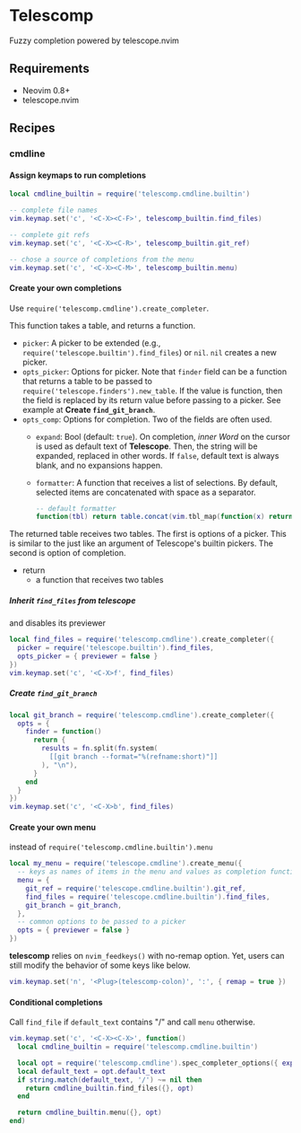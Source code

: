 # Telescomp

Fuzzy completion powered by telescope.nvim

## Requirements

- Neovim 0.8+
- telescope.nvim

## Recipes

### cmdline

#### Assign keymaps to run completions

``` lua
local cmdline_builtin = require('telescomp.cmdline.builtin')

-- complete file names
vim.keymap.set('c', '<C-X><C-F>', telescomp_builtin.find_files)

-- complete git refs
vim.keymap.set('c', '<C-X><C-R>', telescomp_builtin.git_ref)

-- chose a source of completions from the menu
vim.keymap.set('c', '<C-X><C-M>', telescomp_builtin.menu)
```

#### Create your own completions

Use `require('telescomp.cmdline').create_completer`.

This function takes a table, and returns a function.

- `picker`: A picker to be extended (e.g., `require('telescope.builtin').find_files`) or `nil`. `nil` creates a new picker.
- `opts_picker`: Options for picker. Note that `finder` field can be a function that returns a table to be passed to `require('telescope.finders').new_table`. If the value is function, then the field is replaced by its return value before passing to a picker. See example at **Create `find_git_branch`**.
- `opts_comp`: Options for completion. Two of the fields are often used.
    - `expand`: Bool (default: `true`). On completion, *inner Word* on the cursor is used as default text of **Telescope**. Then, the string will be expanded, replaced in other words. If `false`, default text is always blank, and no expansions happen.
    - `formatter`: A function that receives a list of selections. By default, selected items are concatenated with space as a separator.

      ``` lua
      -- default formatter
      function(tbl) return table.concat(vim.tbl_map(function(x) return x[1] end, tbl), ' ') end
      ```

The returned table receives two tables. The first is options of a picker. This is similar to the  just like an argument of Telescope's builtin pickers. The second is option of completion.
- return
    - a function that receives two tables

##### Inherit `find_files` from telescope

and disables its previewer

``` lua
local find_files = require('telescomp.cmdline').create_completer({
  picker = require('telescope.builtin').find_files,
  opts_picker = { previewer = false }
})
vim.keymap.set('c', '<C-X>f', find_files)
```

##### Create `find_git_branch`

``` lua
local git_branch = require('telescomp.cmdline').create_completer({
  opts = {
    finder = function()
      return {
        results = fn.split(fn.system(
          [[git branch --format="%(refname:short)"]]
        ), "\n"),
      }
    end
  }
})
vim.keymap.set('c', '<C-X>b', find_files)
```

#### Create your own menu

instead of `require('telescomp.cmdline.builtin').menu`

``` lua
local my_menu = require('telescope.cmdline').create_menu({
  -- keys as names of items in the menu and values as completion functions
  menu = {
    git_ref = require('telescope.cmdline.builtin').git_ref,
    find_files = require('telescope.cmdline.builtin').find_files,
    git_branch = git_branch,
  },
  -- common options to be passed to a picker
  opts = { previewer = false }
})
```

**telescomp** relies on `nvim_feedkeys()` with no-remap option.
Yet, users can still modify the behavior of some keys like below.

``` lua
vim.keymap.set('n', '<Plug>(telescomp-colon)', ':', { remap = true })
```

#### Conditional completions

Call `find_file` if `default_text` contains "/" and call `menu` otherwise.

``` lua
vim.keymap.set('c', '<C-X><C-X>', function()
  local cmdline_builtin = require('telescomp.cmdline.builtin')

  local opt = require('telescomp.cmdline').spec_completer_options({ expand = true })
  local default_text = opt.default_text
  if string.match(default_text, '/') ~= nil then
    return cmdline_builtin.find_files({}, opt)
  end

  return cmdline_builtin.menu({}, opt)
end)
```
